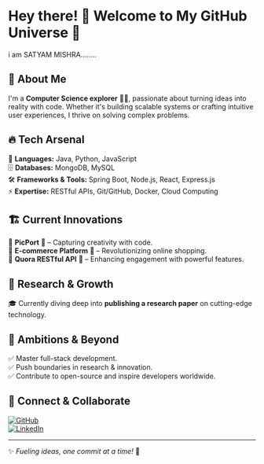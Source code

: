 # Hey there! 👋 Welcome to My GitHub Universe 🌌
i am SATYAM MISHRA........
## 🚀 About Me
I'm a **Computer Science explorer** 🧑‍💻, passionate about turning ideas into reality with code. Whether it's building scalable systems or crafting intuitive user experiences, I thrive on solving complex problems.

## 🔥 Tech Arsenal
🚀 **Languages:** Java, Python, JavaScript  
🗄 **Databases:** MongoDB, MySQL  
🛠 **Frameworks & Tools:** Spring Boot, Node.js, React, Express.js  
⚡ **Expertise:** RESTful APIs, Git/GitHub, Docker, Cloud Computing  

## 🏗 Current Innovations
🔹 **PicPort** 📸 – Capturing creativity with code.  
🔹 **E-commerce Platform** 🛒 – Revolutionizing online shopping.  
🔹 **Quora RESTful API** 💬 – Enhancing engagement with powerful features.  

## 📖 Research & Growth
🎓 Currently diving deep into **publishing a research paper** on cutting-edge technology.  

## 🌟 Ambitions & Beyond
✅ Master full-stack development.  
✅ Push boundaries in research & innovation.  
✅ Contribute to open-source and inspire developers worldwide.  

## 🤝 Connect & Collaborate
[![GitHub](https://img.shields.io/badge/GitHub-000?style=for-the-badge&logo=github)](https://github.com/CrysPy-SAM)  
[![LinkedIn](https://img.shields.io/badge/LinkedIn-0077B5?style=for-the-badge&logo=linkedin)](https://www.linkedin.com/in/satyam-mishra-a26155284)  

---
✨ *Fueling ideas, one commit at a time!* 🚀
